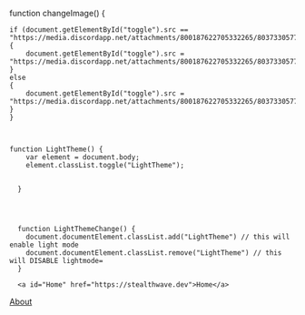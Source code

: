 function changeImage() {

    if (document.getElementById("toggle").src == "https://media.discordapp.net/attachments/800187622705332265/803733057752137838/7pK8YynVOJUdOysgfEqppDgTmA7OBaYX7UpVVwDJgKem2nSRJkiRJkiRJkiRJkiRJkiRJkiRJkiRJkiRJkiRpBP8fUhOHbPyfwu8.png")
    {
        document.getElementById("toggle").src = "https://media.discordapp.net/attachments/800187622705332265/803733057752137838/7pK8YynVOJUdOysgfEqppDgTmA7OBaYX7UpVVwDJgKem2nSRJkiRJkiRJkiRJkiRJkiRJkiRJkiRJkiRJkiRpBP8fUhOHbPyfwu8.png";
    }
    else 
    {
        document.getElementById("toggle").src = "https://media.discordapp.net/attachments/800187622705332265/803733057752137838/7pK8YynVOJUdOysgfEqppDgTmA7OBaYX7UpVVwDJgKem2nSRJkiRJkiRJkiRJkiRJkiRJkiRJkiRJkiRJkiRpBP8fUhOHbPyfwu8.png";
    }
    }



    function LightTheme() {
        var element = document.body;
        element.classList.toggle("LightTheme");
      
        
      }
      



      function LightThemeChange() {
        document.documentElement.classList.add("LightTheme") // this will enable light mode
        document.documentElement.classList.remove("LightTheme") // this will DISABLE lightmode=
      }
      
      <a id="Home" href="https://stealthwave.dev">Home</a>
<a id="About" href="https://stealthwave.dev/projects">About</a>